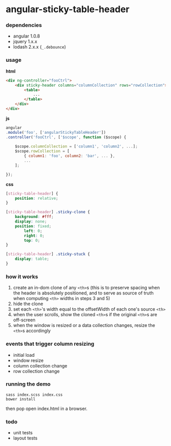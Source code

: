 angular-sticky-table-header
===================

### dependencies

- angular 1.0.8
- jquery 1.x.x
- lodash 2.x.x (`_.debounce`)

### usage

**html**

```html
<div ng-controller="fooCtrl">
	<div sticky-header columns="columnCollection" rows="rowCollection">
		<table>
			...
		</table>
	</div>
</div>
```

**js**

```js
angular
.module('foo', ['angularStickyTableHeader'])
.controller('fooCtrl', ['$scope', function ($scope) {
	
	$scope.columnCollection = ['column1', 'column2', ...];
	$scope.rowCollection = [
		{ column1: 'foo', column2: 'bar', ... },
		...
	];

});
```

**css**

```css
[sticky-table-header] {
	position: relative;
}

[sticky-table-header] .sticky-clone {
	background: #fff;
	display: none;
	position: fixed;
		left: 0;
		right: 0;
		top: 0;
}

[sticky-table-header] .sticky-stuck {
	display: table;
}
```

### how it works

1. create an in-dom clone of any `<th>`s (this is to preserve spacing when the header is absolutely positioned, and to serve as source of truth when computing `<th>` widths in steps 3 and 5)
2. hide the clone
3. set each `<th>`'s width equal to the offsetWidth of each one's source `<th>`
4. when the user scrolls, show the cloned `<th>`s if the original `<th>`s are off-screen
5. when the window is resized or a data collection changes, resize the `<th>`s accordingly

### events that trigger column resizing

- initial load
- window resize
- column collection change
- row collection change

### running the demo

```shell
sass index.scss index.css
bower install
```

then pop open index.html in a browser.

### todo

- unit tests
- layout tests